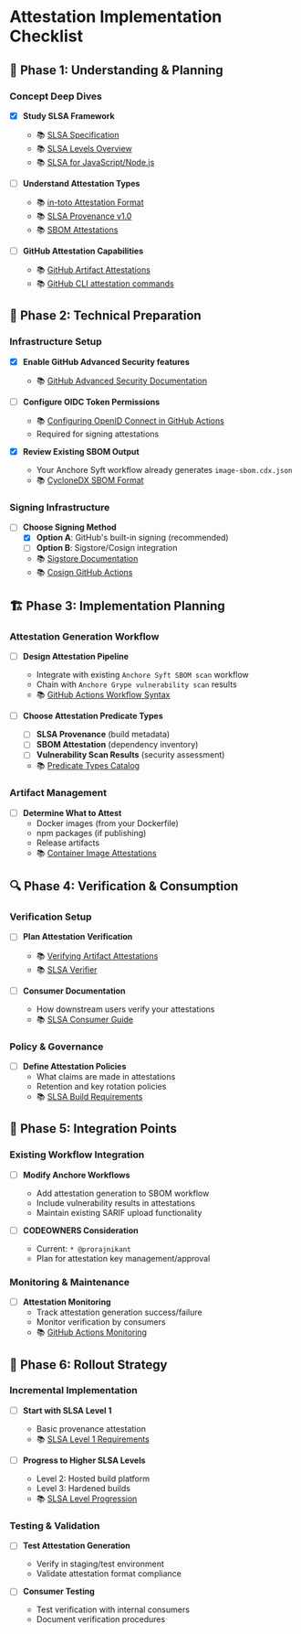 # Attestation Implementation Checklist

## 🎯 **Phase 1: Understanding & Planning**

### **Concept Deep Dives**
- [X] **Study SLSA Framework**
  - 📚 [SLSA Specification](https://slsa.dev/spec/v1.0/) 
  - 📚 [SLSA Levels Overview](https://slsa.dev/spec/v1.0/levels)
  - 📚 [SLSA for JavaScript/Node.js](https://slsa.dev/spec/v1.0/onboarding)

- [ ] **Understand Attestation Types**
  - 📚 [in-toto Attestation Format](https://github.com/in-toto/attestation/blob/main/spec/README.md)
  - 📚 [SLSA Provenance v1.0](https://slsa.dev/spec/v1.0/provenance)
  - 📚 [SBOM Attestations](https://docs.docker.com/build/attestations/sbom/)

- [ ] **GitHub Attestation Capabilities**
  - 📚 [GitHub Artifact Attestations](https://docs.github.com/en/actions/security-guides/using-artifact-attestations-to-establish-provenance-for-builds)
  - 📚 [GitHub CLI attestation commands](https://cli.github.com/manual/gh_attestation)

## 🔧 **Phase 2: Technical Preparation**

### **Infrastructure Setup**
- [X] **Enable GitHub Advanced Security features**
  - 📚 [GitHub Advanced Security Documentation](https://docs.github.com/en/get-started/learning-about-github/about-github-advanced-security)

- [ ] **Configure OIDC Token Permissions**
  - 📚 [Configuring OpenID Connect in GitHub Actions](https://docs.github.com/en/actions/deployment/security-hardening-your-deployments/configuring-openid-connect-in-github-actions)
  - Required for signing attestations

- [X] **Review Existing SBOM Output**
  - Your Anchore Syft workflow already generates `image-sbom.cdx.json`
  - 📚 [CycloneDX SBOM Format](https://cyclonedx.org/docs/)

### **Signing Infrastructure**
- [ ] **Choose Signing Method**
  - [X] **Option A**: GitHub's built-in signing (recommended)
  - [ ] **Option B**: Sigstore/Cosign integration
  - 📚 [Sigstore Documentation](https://docs.sigstore.dev/)
  - 📚 [Cosign GitHub Actions](https://github.com/sigstore/cosign-installer)

## 🏗️ **Phase 3: Implementation Planning**

### **Attestation Generation Workflow**
- [ ] **Design Attestation Pipeline**
  - Integrate with existing `Anchore Syft SBOM scan` workflow
  - Chain with `Anchore Grype vulnerability scan` results
  - 📚 [GitHub Actions Workflow Syntax](https://docs.github.com/en/actions/using-workflows/workflow-syntax-for-github-actions)

- [ ] **Choose Attestation Predicate Types**
  - [ ] **SLSA Provenance** (build metadata)
  - [ ] **SBOM Attestation** (dependency inventory) 
  - [ ] **Vulnerability Scan Results** (security assessment)
  - 📚 [Predicate Types Catalog](https://github.com/in-toto/attestation/tree/main/spec/predicates)

### **Artifact Management**
- [ ] **Determine What to Attest**
  - Docker images (from your Dockerfile)
  - npm packages (if publishing)
  - Release artifacts
  - 📚 [Container Image Attestations](https://docs.docker.com/build/attestations/)

## 🔍 **Phase 4: Verification & Consumption**

### **Verification Setup**
- [ ] **Plan Attestation Verification**
  - 📚 [Verifying Artifact Attestations](https://docs.github.com/en/actions/security-guides/using-artifact-attestations-to-establish-provenance-for-builds#verifying-artifact-attestations-with-the-github-cli)
  - 📚 [SLSA Verifier](https://github.com/slsa-framework/slsa-verifier)

- [ ] **Consumer Documentation**
  - How downstream users verify your attestations
  - 📚 [SLSA Consumer Guide](https://slsa.dev/spec/v1.0/verifying-artifacts)

### **Policy & Governance**
- [ ] **Define Attestation Policies**
  - What claims are made in attestations
  - Retention and key rotation policies
  - 📚 [SLSA Build Requirements](https://slsa.dev/spec/v1.0/requirements)

## 🎯 **Phase 5: Integration Points**

### **Existing Workflow Integration**
- [ ] **Modify Anchore Workflows**
  - Add attestation generation to SBOM workflow
  - Include vulnerability results in attestations
  - Maintain existing SARIF upload functionality

- [ ] **CODEOWNERS Consideration**
  - Current: `* @prorajnikant`
  - Plan for attestation key management/approval

### **Monitoring & Maintenance**
- [ ] **Attestation Monitoring**
  - Track attestation generation success/failure
  - Monitor verification by consumers
  - 📚 [GitHub Actions Monitoring](https://docs.github.com/en/actions/monitoring-and-troubleshooting-workflows)

## 🔄 **Phase 6: Rollout Strategy**

### **Incremental Implementation**
- [ ] **Start with SLSA Level 1**
  - Basic provenance attestation
  - 📚 [SLSA Level 1 Requirements](https://slsa.dev/spec/v1.0/levels#build-l1)

- [ ] **Progress to Higher SLSA Levels**
  - Level 2: Hosted build platform
  - Level 3: Hardened builds
  - 📚 [SLSA Level Progression](https://slsa.dev/spec/v1.0/levels)

### **Testing & Validation**
- [ ] **Test Attestation Generation**
  - Verify in staging/test environment
  - Validate attestation format compliance

- [ ] **Consumer Testing**
  - Test verification with internal consumers
  - Document verification procedures